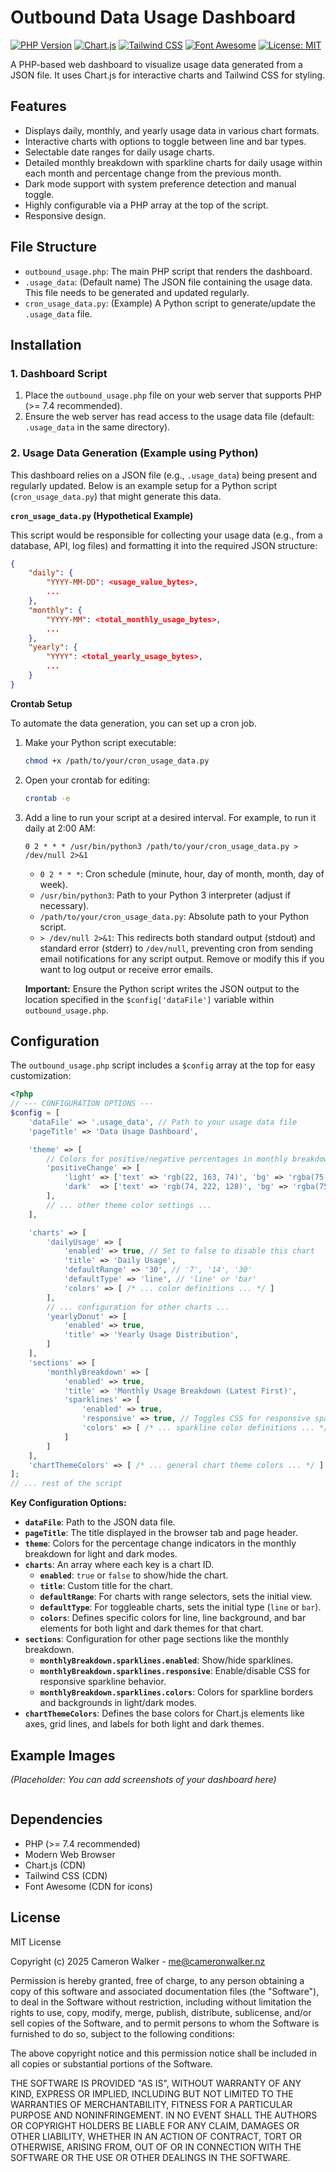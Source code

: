 # Outbound Data Usage Dashboard

[![PHP Version](https://img.shields.io/badge/php-%3E%3D7.4-8892BF.svg)](https://www.php.net/)
[![Chart.js](https://img.shields.io/badge/Chart.js-v2.9.x%2B-ff6384.svg)](https://www.chartjs.org/)
[![Tailwind CSS](https://img.shields.io/badge/Tailwind_CSS-v3.x-38B2AC.svg)](https://tailwindcss.com/)
[![Font Awesome](https://img.shields.io/badge/Font_Awesome-v6.x-528DD7.svg)](https://fontawesome.com/)
[![License: MIT](https://img.shields.io/badge/License-MIT-yellow.svg)](https://opensource.org/licenses/MIT)

A PHP-based web dashboard to visualize usage data generated from a JSON file. It uses Chart.js for interactive charts and Tailwind CSS for styling.

## Features

* Displays daily, monthly, and yearly usage data in various chart formats.
* Interactive charts with options to toggle between line and bar types.
* Selectable date ranges for daily usage charts.
* Detailed monthly breakdown with sparkline charts for daily usage within each month and percentage change from the previous month.
* Dark mode support with system preference detection and manual toggle.
* Highly configurable via a PHP array at the top of the script.
* Responsive design.

## File Structure

* `outbound_usage.php`: The main PHP script that renders the dashboard.
* `.usage_data`: (Default name) The JSON file containing the usage data. This file needs to be generated and updated regularly.
* `cron_usage_data.py`: (Example) A Python script to generate/update the `.usage_data` file.

## Installation

### 1. Dashboard Script

1.  Place the `outbound_usage.php` file on your web server that supports PHP (>= 7.4 recommended).
2.  Ensure the web server has read access to the usage data file (default: `.usage_data` in the same directory).

### 2. Usage Data Generation (Example using Python)

This dashboard relies on a JSON file (e.g., `.usage_data`) being present and regularly updated. Below is an example setup for a Python script (`cron_usage_data.py`) that might generate this data.

**`cron_usage_data.py` (Hypothetical Example)**

This script would be responsible for collecting your usage data (e.g., from a database, API, log files) and formatting it into the required JSON structure:

```json
{
    "daily": {
        "YYYY-MM-DD": <usage_value_bytes>,
        ...
    },
    "monthly": {
        "YYYY-MM": <total_monthly_usage_bytes>,
        ...
    },
    "yearly": {
        "YYYY": <total_yearly_usage_bytes>,
        ...
    }
}
```

**Crontab Setup**

To automate the data generation, you can set up a cron job.

1.  Make your Python script executable:
    ```bash
    chmod +x /path/to/your/cron_usage_data.py
    ```
2.  Open your crontab for editing:
    ```bash
    crontab -e
    ```
3.  Add a line to run your script at a desired interval. For example, to run it daily at 2:00 AM:
    ```cron
    0 2 * * * /usr/bin/python3 /path/to/your/cron_usage_data.py > /dev/null 2>&1
    ```
    * `0 2 * * *`: Cron schedule (minute, hour, day of month, month, day of week).
    * `/usr/bin/python3`: Path to your Python 3 interpreter (adjust if necessary).
    * `/path/to/your/cron_usage_data.py`: Absolute path to your Python script.
    * `> /dev/null 2>&1`: This redirects both standard output (stdout) and standard error (stderr) to `/dev/null`, preventing cron from sending email notifications for any script output. Remove or modify this if you want to log output or receive error emails.

    **Important:** Ensure the Python script writes the JSON output to the location specified in the `$config['dataFile']` variable within `outbound_usage.php`.

## Configuration

The `outbound_usage.php` script includes a `$config` array at the top for easy customization:

```php
<?php
// --- CONFIGURATION OPTIONS ---
$config = [
    'dataFile' => '.usage_data', // Path to your usage data file
    'pageTitle' => 'Data Usage Dashboard',

    'theme' => [
        // Colors for positive/negative percentages in monthly breakdown
        'positiveChange' => [
            'light' => ['text' => 'rgb(22, 163, 74)', 'bg' => 'rgba(75, 175, 75, 0.15)'],
            'dark'  => ['text' => 'rgb(74, 222, 128)', 'bg' => 'rgba(75, 175, 75, 0.25)']
        ],
        // ... other theme color settings ...
    ],

    'charts' => [
        'dailyUsage' => [
            'enabled' => true, // Set to false to disable this chart
            'title' => 'Daily Usage',
            'defaultRange' => '30', // '7', '14', '30'
            'defaultType' => 'line', // 'line' or 'bar'
            'colors' => [ /* ... color definitions ... */ ]
        ],
        // ... configuration for other charts ...
        'yearlyDonut' => [
            'enabled' => true,
            'title' => 'Yearly Usage Distribution',
        ]
    ],
    'sections' => [
        'monthlyBreakdown' => [
            'enabled' => true,
            'title' => 'Monthly Usage Breakdown (Latest First)',
            'sparklines' => [
                'enabled' => true, 
                'responsive' => true, // Toggles CSS for responsive sparklines
                'colors' => [ /* ... sparkline color definitions ... */ ]
            ]
        ]
    ],
    'chartThemeColors' => [ /* ... general chart theme colors ... */ ]
];
// ... rest of the script
```

**Key Configuration Options:**

* **`dataFile`**: Path to the JSON data file.
* **`pageTitle`**: The title displayed in the browser tab and page header.
* **`theme`**: Colors for the percentage change indicators in the monthly breakdown for light and dark modes.
* **`charts`**: An array where each key is a chart ID.
    * **`enabled`**: `true` or `false` to show/hide the chart.
    * **`title`**: Custom title for the chart.
    * **`defaultRange`**: For charts with range selectors, sets the initial view.
    * **`defaultType`**: For toggleable charts, sets the initial type (`line` or `bar`).
    * **`colors`**: Defines specific colors for line, line background, and bar elements for both light and dark themes for that chart.
* **`sections`**: Configuration for other page sections like the monthly breakdown.
    * **`monthlyBreakdown.sparklines.enabled`**: Show/hide sparklines.
    * **`monthlyBreakdown.sparklines.responsive`**: Enable/disable CSS for responsive sparkline behavior.
    * **`monthlyBreakdown.sparklines.colors`**: Colors for sparkline borders and backgrounds in light/dark modes.
* **`chartThemeColors`**: Defines the base colors for Chart.js elements like axes, grid lines, and labels for both light and dark themes.

## Example Images

*(Placeholder: You can add screenshots of your dashboard here)*

```
```

## Dependencies

* PHP (>= 7.4 recommended)
* Modern Web Browser
* Chart.js (CDN)
* Tailwind CSS (CDN)
* Font Awesome (CDN for icons)

## License

MIT License

Copyright (c) 2025 Cameron Walker - me@cameronwalker.nz

Permission is hereby granted, free of charge, to any person obtaining a copy
of this software and associated documentation files (the "Software"), to deal
in the Software without restriction, including without limitation the rights
to use, copy, modify, merge, publish, distribute, sublicense, and/or sell
copies of the Software, and to permit persons to whom the Software is
furnished to do so, subject to the following conditions:

The above copyright notice and this permission notice shall be included in all
copies or substantial portions of the Software.

THE SOFTWARE IS PROVIDED "AS IS", WITHOUT WARRANTY OF ANY KIND, EXPRESS OR
IMPLIED, INCLUDING BUT NOT LIMITED TO THE WARRANTIES OF MERCHANTABILITY,
FITNESS FOR A PARTICULAR PURPOSE AND NONINFRINGEMENT. IN NO EVENT SHALL THE
AUTHORS OR COPYRIGHT HOLDERS BE LIABLE FOR ANY CLAIM, DAMAGES OR OTHER
LIABILITY, WHETHER IN AN ACTION OF CONTRACT, TORT OR OTHERWISE, ARISING FROM,
OUT OF OR IN CONNECTION WITH THE SOFTWARE OR THE USE OR OTHER DEALINGS IN THE
SOFTWARE.
